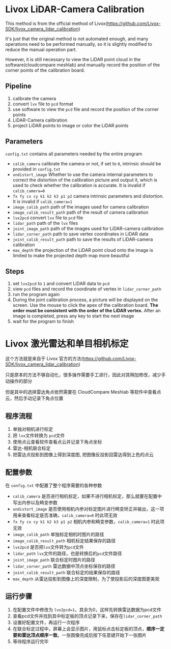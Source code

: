 # Livox LiDAR-Camera Calibration

This method is from the official method of Livox(https://github.com/Livox-SDK/livox_camera_lidar_calibration)

It's just that the original method is not automated enough, and many operations need to be performed manually, so it is slightly modified to reduce the manual operation part.

However, it is still necessary to view the LiDAR point cloud in the software(cloudcompare meshlab) and manually record the position of the corner points of the calibration board.

## Pipeline

1. calibrate the camera
2. convert `lvx` file to `pcd` format
3. use software to view the `pcd` file and record the position of the corner points 
4. LiDAR-Camera calibration
5. project LiDAR points to image or color the LiDAR points

## Parameters

`config.txt` contains all parameters needed by the entire program

- `calib_camera`   calibrate the camera or not, if set to `0`, intrinsic should be provided in `config.txt`
- `undistort_image`   Whether to use the camera internal parameters to correct the distortion of the calibration picture and output it, which is used to check whether the calibration is accurate. It is invalid if `calib_camera=0` 
- `fx fy cx cy k1 k2 k3 p1 p2`   camera intrinsic parameters and distortion. It is invalid if `calib_camera=1` 
- `image_calib_path`   path of the images used for camera calibration
- `image_calib_result_path`   path of the result of camera calibration
- `lvx2pcd`   convert `lvx` file to `pcd` file
- `lidar_path`   path of the `lvx` files
- `joint_image_path`   path of the images used for LiDAR-camera calibration
- `lidar_corner_path`   path to save vertex coordinates in LiDAR data
- `joint_calib_result_path`   path to save the results of LiDAR-camera calibration
- `max_depth` the projection of the LiDAR point cloud onto the image is limited to make the projected depth map more beautiful

## Steps

1. set `lvx2pcd` to `1` and convert LiDAR data to `pcd`
2. view `pcd` files and record the coordinate of vertex in `lidar_corner_path` 
3. run the program again
4. During the joint calibration process, a picture will be displayed on the screen. Use the mouse to click the apex of the calibration board. **The order must be consistent with the order of the LiDAR vertex.** After an image is completed, press any key to start the next image
5. wait for the program to finish



# Livox 激光雷达和单目相机标定

这个方法就是来自于 Livox 官方的方法(https://github.com/Livox-SDK/livox_camera_lidar_calibration)

只是原本的方法不够自动化，很多操作需要手工进行，因此对其稍加修改，减少手动操作的部分

但是其中的选择雷达角点依然需要在 CloudCompare Meshlab 等软件中查看点云，然后手动记录下角点位置

## 程序流程

1. 单独对相机进行标定
2. 把 `lvx`文件转换为 `pcd`文件
3. 使用点云查看软件查看点云并记录下角点坐标
4. 雷达-相机联合标定
5. 把雷达点投影到图像上得到深度图, 把图像反投影回雷达得到上色的点云

## 配置参数

在 `config.txt` 中配置了整个程序需要的各种参数

- `calib_camera` 是否进行相机标定，如果不进行相机标定，那么就要在配置中写出内参以及畸变参数
- `undistort_image` 是否使用相机内参对标定图片进行畸变矫正并输出，这一项用来查看标定是否准确，`calib_camera=0` 时此项无效
- `fx fy cx cy k1 k2 k3 p1 p2` 相机内参和畸变参数，`calib_camera=1` 时此项无效
- `image_calib_path` 单独标定相机时图片的路径
- `image_calib_result_path` 相机标定结果保存的路径
- `lvx2pcd` 是否把`lvx`文件转为`pcd`文件
- `lidar_path` `lvx`文件的路径，也是转换后的`pcd`文件路径
- `joint_image_path` 联合标定时图片的路径
- `lidar_corner_path` 雷达数据中顶点坐标保存的路径
- `joint_calib_result_path` 联合标定的结果保存的路径
- `max_depth` 从雷达投影到图像上的深度限制，为了使投影后的深度图更美观

## 运行步骤

1. 在配置文件中修改为 `lvx2pcd=1`，其余为0，这样先转换雷达数据为pcd文件
2. 查看pcd文件并找到其中标定板的顶点记录下来，保存在`lidar_corner_path` 
3. 设置好配置文件，再运行一次程序
4. 在联合标定过程中，屏幕上会显示图片，用鼠标点击标定板的顶点，**顺序一定要和雷达顶点顺序一致**。一张图像完成后按下任意键开始下一张图片
5. 等待程序运行完毕

